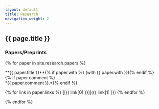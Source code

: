 ```yaml
---
layout: default
title: Research
navigation_weight: 2
---
```


## {{ page.title }}

### Papers/Preprints

{% for paper in site.research.papers %}
<div class="papers">
**{{ paper.title }}**{% if paper.with %} (with {{ paper.with }}){% endif %}{% if paper.comment %}<br/> *{{ paper.comment }}.*{% endif %}

{% for link in paper.links %} [\[{{ link[0] }}\]]({{ link[1] }}) {% endfor %}
</div>
{% endfor %}
